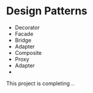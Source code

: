 # Design Patterns 


- Decorator
- Facade
- Bridge
- Adapter
- Composite
- Proxy
- Adapter
- 
This project is completing ..
